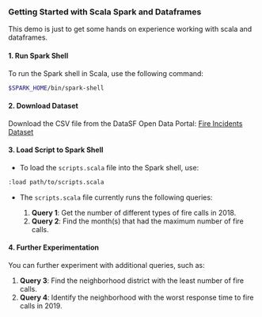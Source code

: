 ### Getting Started with Scala Spark and Dataframes

This demo is just to get some hands on experience working with scala and dataframes.
#### 1. Run Spark Shell

To run the Spark shell in Scala, use the following command:

```bash
$SPARK_HOME/bin/spark-shell
```

#### 2. Download Dataset

Download the CSV file from the DataSF Open Data Portal:
[Fire Incidents Dataset](https://data.sfgov.org/Public-Safety/Fire-Incidents/wr8u-xric/about_data)

#### 3. Load Script to Spark Shell

* To load the `scripts.scala` file into the Spark shell, use:

```bash
:load path/to/scripts.scala
```

* The `scripts.scala` file currently runs the following queries:

  1. **Query 1**: Get the number of different types of fire calls in 2018.
  2. **Query 2**: Find the month(s) that had the maximum number of fire calls.

#### 4. Further Experimentation

You can further experiment with additional queries, such as:

1. **Query 3**: Find the neighborhood district with the least number of fire calls.
2. **Query 4**: Identify the neighborhood with the worst response time to fire calls in 2019.


